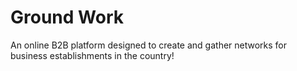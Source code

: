 # Ground Work

An online B2B platform designed to create and gather networks for business establishments in the country!
